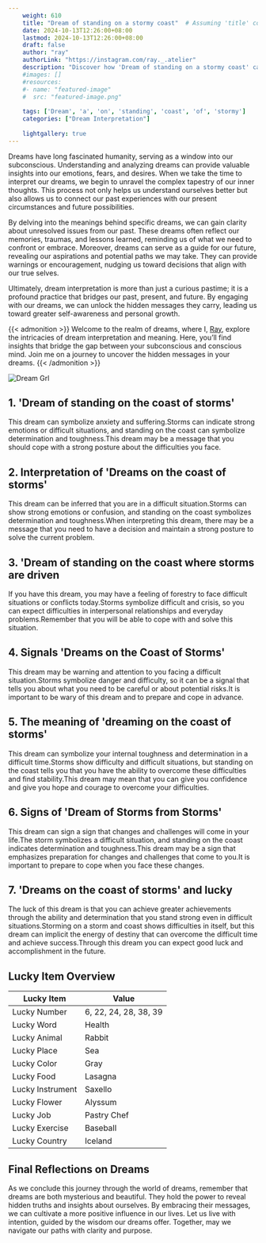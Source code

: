 ```yaml
---
    weight: 610
    title: "Dream of standing on a stormy coast"  # Assuming 'title' column exists
    date: 2024-10-13T12:26:00+08:00
    lastmod: 2024-10-13T12:26:00+08:00
    draft: false
    author: "ray"
    authorLink: "https://instagram.com/ray._.atelier"
    description: "Discover how 'Dream of standing on a stormy coast' can interpret your future and uncover its significant meanings in your life."
    #images: []
    #resources:
    #- name: "featured-image"
    #  src: "featured-image.png"
    
    tags: ['Dream', 'a', 'on', 'standing', 'coast', 'of', 'stormy']
    categories: ["Dream Interpretation"]
    
    lightgallery: true
---
```

    
Dreams have long fascinated humanity, serving as a window into our subconscious. Understanding and analyzing dreams can provide valuable insights into our emotions, fears, and desires. When we take the time to interpret our dreams, we begin to unravel the complex tapestry of our inner thoughts. This process not only helps us understand ourselves better but also allows us to connect our past experiences with our present circumstances and future possibilities.

By delving into the meanings behind specific dreams, we can gain clarity about unresolved issues from our past. These dreams often reflect our memories, traumas, and lessons learned, reminding us of what we need to confront or embrace. Moreover, dreams can serve as a guide for our future, revealing our aspirations and potential paths we may take. They can provide warnings or encouragement, nudging us toward decisions that align with our true selves.

Ultimately, dream interpretation is more than just a curious pastime; it is a profound practice that bridges our past, present, and future. By engaging with our dreams, we can unlock the hidden messages they carry, leading us toward greater self-awareness and personal growth.

{{< admonition >}}
Welcome to the realm of dreams, where I, [Ray](https://instagram.com/ray._.atelier), explore the intricacies of dream interpretation and meaning. Here, you’ll find insights that bridge the gap between your subconscious and conscious mind. Join me on a journey to uncover the hidden messages in your dreams.
{{< /admonition >}}

![Dream Grl](https://cdn.pixabay.com/photo/2017/11/02/03/35/gothic-2910057_1280.jpg "Dream Grl")

## 1. 'Dream of standing on the coast of storms'
This dream can symbolize anxiety and suffering.Storms can indicate strong emotions or difficult situations, and standing on the coast can symbolize determination and toughness.This dream may be a message that you should cope with a strong posture about the difficulties you face.

## 2. Interpretation of 'Dreams on the coast of storms'
This dream can be inferred that you are in a difficult situation.Storms can show strong emotions or confusion, and standing on the coast symbolizes determination and toughness.When interpreting this dream, there may be a message that you need to have a decision and maintain a strong posture to solve the current problem.

## 3. 'Dream of standing on the coast where storms are driven
If you have this dream, you may have a feeling of forestry to face difficult situations or conflicts today.Storms symbolize difficult and crisis, so you can expect difficulties in interpersonal relationships and everyday problems.Remember that you will be able to cope with and solve this situation.

## 4. Signals 'Dreams on the Coast of Storms'
This dream may be warning and attention to you facing a difficult situation.Storms symbolize danger and difficulty, so it can be a signal that tells you about what you need to be careful or about potential risks.It is important to be wary of this dream and to prepare and cope in advance.

## 5. The meaning of 'dreaming on the coast of storms'
This dream can symbolize your internal toughness and determination in a difficult time.Storms show difficulty and difficult situations, but standing on the coast tells you that you have the ability to overcome these difficulties and find stability.This dream may mean that you can give you confidence and give you hope and courage to overcome your difficulties.

## 6. Signs of 'Dream of Storms from Storms'
This dream can sign a sign that changes and challenges will come in your life.The storm symbolizes a difficult situation, and standing on the coast indicates determination and toughness.This dream may be a sign that emphasizes preparation for changes and challenges that come to you.It is important to prepare to cope when you face these changes.

## 7. 'Dreams on the coast of storms' and lucky
The luck of this dream is that you can achieve greater achievements through the ability and determination that you stand strong even in difficult situations.Storming on a storm and coast shows difficulties in itself, but this dream can implicit the energy of destiny that can overcome the difficult time and achieve success.Through this dream you can expect good luck and accomplishment in the future.

## Lucky Item Overview
| Lucky Item          | Value              |
|---------------|--------------------|
| Lucky Number        | 6, 22, 24, 28, 38, 39  |
| Lucky Word          | Health |
| Lucky Animal        | Rabbit |
| Lucky Place         | Sea     |
| Lucky Color         | Gray     |
| Lucky Food          | Lasagna      |
| Lucky Instrument    | Saxello |
| Lucky Flower        | Alyssum    |
| Lucky Job           | Pastry Chef       |
| Lucky Exercise      | Baseball  |
| Lucky Country       | Iceland    |


##  Final Reflections on Dreams

As we conclude this journey through the world of dreams, remember that dreams are both mysterious and beautiful. They hold the power to reveal hidden truths and insights about ourselves. By embracing their messages, we can cultivate a more positive influence in our lives. Let us live with intention, guided by the wisdom our dreams offer. Together, may we navigate our paths with clarity and purpose.
